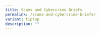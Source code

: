 ```yaml
---
title: Scams and Cybercrime Briefs
permalink: /scams-and-cybercrime-briefs/
variant: tiptap
description: ""
---
```

<p></p>